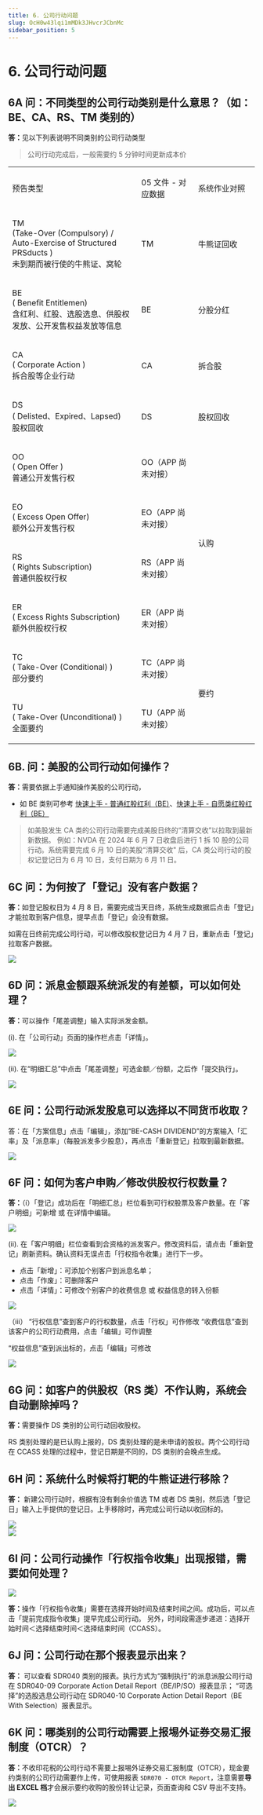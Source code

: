 ```yaml
---
title: 6. 公司行动问题
slug: OcH0w43lqi1mMDk3JHvcrJCbnMc
sidebar_position: 5
---
```



# 6. 公司行动问题

## 6A 问：不同类型的公司行动类别是什么意思？（如：BE、CA、RS、TM 类别的）

<b>答：</b>见以下列表说明不同类别的公司行动类型

> 公司行动完成后，一般需要约 5 分钟时间更新成本价

<table>
<colgroup>
<col width="415"/>
<col width="177"/>
<col width="229"/>
</colgroup>
<tbody>
<tr><td><p>预告类型</p></td><td><p>05 文件 - 对应数据</p></td><td><p>系统作业对照</p></td></tr>
<tr><td><p>TM<br/>(Take-Over (Compulsory) / Auto-Exercise of Structured PRSducts )<br/>未到期而被行使的牛熊证、窝轮</p></td><td><p>TM</p></td><td><p>牛熊证回收</p></td></tr>
<tr><td><p>BE<br/>( Benefit Entitlemen)<br/>含红利、红股、选股选息、供股权发放、公开发售权益发放等信息</p></td><td><p>BE</p></td><td><p>分股分红</p></td></tr>
<tr><td><p>CA<br/>( Corporate Action )<br/>拆合股等企业行动</p></td><td><p>CA</p></td><td><p>拆合股</p></td></tr>
<tr><td><p>DS<br/>( Delisted、Expired、Lapsed)<br/>股权回收</p></td><td><p>DS</p></td><td><p>股权回收</p></td></tr>
<tr><td><p>OO<br/>( Open Offer )<br/>普通公开发售行权</p></td><td><p>OO（APP 尚未对接）</p></td><td rowspan="4"><p>认购</p></td></tr>
<tr><td><p>EO<br/>( Excess Open Offer)<br/>额外公开发售行权</p></td><td><p>EO（APP 尚未对接）</p></td></tr>
<tr><td><p>RS<br/>( Rights Subscription)<br/>普通供股权行权</p></td><td><p>RS（APP 尚未对接）</p></td></tr>
<tr><td><p>ER<br/>( Excess Rights Subscription)<br/>额外供股权行权</p></td><td><p>ER（APP 尚未对接）</p></td></tr>
<tr><td><p>TC<br/>( Take-Over (Conditional) )<br/>部分要约</p></td><td><p>TC（APP 尚未对接）</p></td><td rowspan="2"><p>要约</p></td></tr>
<tr><td><p>TU<br/>( Take-Over (Unconditional) )<br/>全面要约</p></td><td><p>TU（APP 尚未对接）</p></td></tr>
</tbody>
</table>

## 6B. 问：美股的公司行动如何操作？

<b>答：</b>需要依据上手通知操作美股的公司行动，

- 如 BE 类别可参考 [快速上手 - 普通红股红利（BE）](./VK4bwFoGyifITykmGaucY7fSncc)、[快速上手 - 自愿类红股红利（BE） ](./NiQDwy0cziZ2b5kKIg5c0ExAn6f)

> 如美股发生 CA 类的公司行动需要完成美股日终的“清算交收”以拉取到最新新数据。
例如：NVDA 在 2024 年 6 月 7 日收盘后进行 1 拆 10 股的公司行动。系统需要完成 6 月 10 日的美股“清算交收" 后，CA 类公司行动的股权记登记日为 6 月 10 日，支付日期为 6 月 11 日。

## 6C 问：为何按了「登记」没有客户数据？

<b>答：</b>如登记股权日为 4 月 8 日，需要完成当天日终，系统生成数据后点击「登记」才能拉取到客户信息，提早点击「登记」会没有数据。

如需在日终前完成公司行动，可以修改股权登记日为 4 月 7 日，重新点击「登记」拉取客户数据。

<img src="/assets/RQ3TbgmIUo6VFPxI4erczsgin0b.png" src-width="2131" src-height="849" align="center"/>

## 6D 问：派息金额跟系统派发的有差额，可以如何处理？

<b>答：</b>可以操作「尾差调整」输入实际派发金额。

(i). 在「公司行动」页面的操作栏点击「详情」。

<img src="/assets/S5uFbmgesorRnBxypOwcvpTbnLe.png" src-width="2816" src-height="1376" align="center"/>

(ii). 在“明细汇总”中点击「尾差调整」可选金额／份额，之后作「提交执行」。

<img src="/assets/TJwbbN0RXocnKOxBT4Fc58BmnT3.png" src-width="2084" src-height="1236" align="center"/>

## 6E 问：公司行动派发股息可以选择以不同货币收取？

答：在「方案信息」点击「编辑」，添加“BE-CASH DIVIDEND”的方案输入「汇率」及「派息率」（每股派发多少股息），再点击「重新登记」拉取到最新数据。

<img src="/assets/DaCwbe57CoUaUTx4KCpcs4O8n8e.png" src-width="2236" src-height="1490" align="center"/>

## 6F 问：如何为客户申购／修改供股权行权数量？

<b>答：</b>（i）「登记」成功后在「明细汇总」栏位看到可行权股票及客户数量。在「客户明细」可新增 或 在详情中编辑。

<img src="/assets/KXDxbuyXIoNgkVxvbUGcLKAbnXe.png" src-width="2367" src-height="1392" align="center"/>

(ii). 在「客户明细」栏位查看到合资格的派发客户。修改资料后，请点击「重新登记」刷新资料。确认资料无误点击「行权指令收集」进行下一步。


- 点击「新增」：可添加个别客户到派息名单；
- 点击「作废」：可删除客户
- 点击「详情」：可修改个别客户的收费信息 或 权益信息的转入份额

<img src="/assets/LFDKbNDhAo3ANTx442pczYLAnYD.png" src-width="2391" src-height="1438" align="center"/>

（iii） “行权信息”查到客户的行权数量，点击「行权」可作修改
“收费信息”查到该客户的公司行动费用，点击「编辑」可作调整

“权益信息”查到派出标的，点击「编辑」可修改

<img src="/assets/DAvIbn0YDoEvasx4UCEcj6MNnQf.png" src-width="1849" src-height="1390" align="center"/>

## 6G 问：如客户的供股权（RS 类）不作认购，系统会自动删除掉吗？

<b>答：</b>需要操作 DS 类别的公司行动回收股权。 

RS 类别处理的是已认购上报的，DS 类别处理的是未申请的股权。两个公司行动在 CCASS 处理的过程中，登记日期是不同的，DS 类别的会晚点生成。

## 6H 问：系统什么时候将打靶的牛熊证进行移除？

<b>答：</b> 新建公司行动时，根据有没有剩余价值选 TM 或者 DS 类别，然后选「登记日」输入上手提供的登记日。上手移除时，再完成公司行动以收回标的。

<div class="flex gap-3 columns-2" column-size="2">
<div class="w-[72%]" width-ratio="72">
<img src="/assets/SgLlbByiIoNWS5x5yCvcKsJbnvh.png" src-width="2674" src-height="1226" align="center"/>
</div>
<div class="w-[27%]" width-ratio="27">
<img src="/assets/NYTRb6fL7objkyx7vPScVYNLnge.png" src-width="904" src-height="1126" align="center"/>
</div>
</div>

## 6I 问：公司行动操作「行权指令收集」出现报错，需要如何处理？

<img src="/assets/Re0LblRTUo4YavxzISQcTv3vnKf.png" src-width="2137" src-height="510" align="center"/>

<b>答：</b>操作「行权指令收集」需要在选择开始时间及结束时间之间。成功后，可以点击「提前完成指令收集」提早完成公司行动。
另外，时间段需逐步递进：选择开始时间＜选择结束时间＜选择结束时间（CCASS）。

## 6J 问：公司行动在那个报表显示出来？

<b>答：</b> 可以查看 SDR040 类别的报表。执行方式为“强制执行”的派息派股公司行动在 SDR040-09  Corporate Action Detail Report（BE/IP/SO）报表显示；
“可选择”的选股选息公司行动在 SDR040-10 Corporate Action Detail Report（BE With Selection）报表显示。

## 6K 问：哪类别的公司行动需要上报埸外证券交易汇报制度（OTCR）？

<b>答：</b>不收印花税的公司行动不需要上报埸外证券交易汇报制度（OTCR），现金要约类别的公司行动需要作上传，可使用报表 `SDR070 - OTCR Report`，注意需要<b>导出 EXCEL 档</b>才会展示要约收购的股份转让记录，页面查询和 CSV 导出不支持。

<img src="/assets/V9lRbpJyaoAH7DxBpLHcX5AnnWg.png" src-width="2042" src-height="808" align="center"/>

